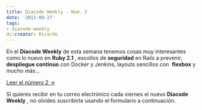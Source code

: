 ```yaml
---
title: Diacode Weekly - Num. 2
date: '2013-09-27'
tags:
- diacode-weekly
dc:creator: Ricardo
---
```


En el 
**Diacode Weekly**
 de esta semana tenemos cosas muy interesantes como lo nuevo en 
**Ruby 2.1**
, escollos de 
**seguridad**
 en Rails a prevenir, 
**despliegue continuo**
 con Docker y Jenkins, layouts sencillos con 
**flexbox**
 y mucho más...


[Leer el número 2 →](http://blog.diacode.com/diacode-weekly-2)

Si quieres recibir en tu correo electrónico cada viernes el nuevo 
**Diacode Weekly**
, no olvides suscribirte usando el formulario a continuación.
